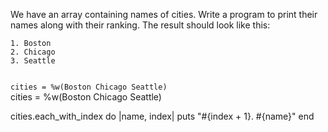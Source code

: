 We have an array
containing names of cities.
Write a program to
print their names
along with their ranking.
The result should look like this:

```
1. Boston
2. Chicago
3. Seattle
```

<Editor lang="ruby" type="exercise">
<code>
cities = %w(Boston Chicago Seattle)
</code>

<solution>
cities = %w(Boston Chicago Seattle)

cities.each_with_index do |name, index|
  puts "#{index + 1}. #{name}"
end
</solution>
</Editor>